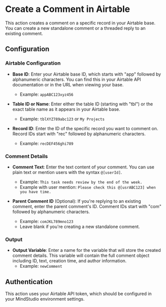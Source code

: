 # Create a Comment in Airtable

This action creates a comment on a specific record in your Airtable base. You can create a new standalone comment or a threaded reply to an existing comment.

## Configuration

### Airtable Configuration

- **Base ID**: Enter your Airtable base ID, which starts with "app" followed by alphanumeric characters. You can find this in your Airtable API documentation or in the URL when viewing your base.
  - Example: `appABC123xyz456`

- **Table ID or Name**: Enter either the table ID (starting with "tbl") or the exact table name as it appears in your Airtable base.
  - Example: `tblXYZ789abc123` or `My Projects`

- **Record ID**: Enter the ID of the specific record you want to comment on. Record IDs start with "rec" followed by alphanumeric characters.
  - Example: `recDEF456ghi789`

### Comment Details

- **Comment Text**: Enter the text content of your comment. You can use plain text or mention users with the syntax `@[userId]`.
  - Example: `This task needs review by the end of the week.`
  - Example with user mention: `Please check this @[usrABC123] when you have time.`

- **Parent Comment ID** (Optional): If you're replying to an existing comment, enter the parent comment's ID. Comment IDs start with "com" followed by alphanumeric characters.
  - Example: `comJKL789mno123`
  - Leave blank if you're creating a new standalone comment.

### Output

- **Output Variable**: Enter a name for the variable that will store the created comment details. This variable will contain the full comment object including ID, text, creation time, and author information.
  - Example: `newComment`

## Authentication

This action uses your Airtable API token, which should be configured in your MindStudio environment settings.